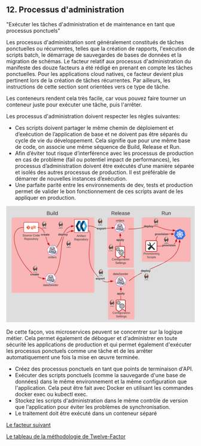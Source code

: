 ## 12. Processus d'administration

"Exécuter les tâches d'administration et de maintenance en tant que processus ponctuels"

Les processus d'administration sont généralement constitués de tâches ponctuelles ou récurrentes, telles que la création de rapports, l'exécution de scripts batch, le démarrage de sauvegardes de bases de données et la migration de schémas. Le facteur relatif aux processus d'administration du manifeste des douze facteurs a été rédigé en prenant en compte les tâches ponctuelles. Pour les applications cloud natives, ce facteur devient plus pertinent lors de la création de tâches récurrentes. Par ailleurs, les instructions de cette section sont orientées vers ce type de tâche.

Les conteneurs rendent cela très facile, car vous pouvez faire tourner un conteneur juste pour exécuter une tâche, puis l'arrêter.

Les processus d'administration doivent respecter les règles suivantes:

- Ces scripts doivent partager le même chemin de déploiement et d’exécution de l’application de base et ne doivent pas être séparés du cycle de vie du développement. Cela signifie que pour une même base de code, on associe une même séquence de Build, Release et Run.
- Afin d’éviter tout risque d’interférence avec les processus de production en cas de problème (fail ou potentiel impact de performances), les processus d’administration doivent être exécutés d’une manière séparée et isolés des autres processus de production. Il est préférable de démarrer de nouvelles instances d’exécution.
- Une parfaite parité entre les environnements de dev, tests et production permet de valider le bon fonctionnement de ces scripts avant de les appliquer en production.

![](../images/admin-processes.png)


De cette façon, vos microservices peuvent se concentrer sur la logique métier. Cela permet également de déboguer et d'administrer en toute sécurité les applications de production et qui permet également d'exécuter les processus ponctuels comme une tâche et de les arrêter automatiquement une fois la mise en œuvre terminée.

- Créez des processus ponctuels en tant que points de terminaison d'API.
- Exécuter des scripts ponctuels (comme la sauvegarde d'une base de données) dans le même environnement et la même configuration que l'application. Cela peut être fait avec Docker en utilisant les commandes docker exec ou kubectl exec.
-  Stockez les scripts d'administration dans le même contrôle de version que l'application pour éviter les problèmes de synchronisation.
- Le traitement doit être exécuté dans un conteneur séparé


[Le facteur suivant](./api_first.md)

[Le tableau de la méthodologie de Twelve-Factor](../README.md)